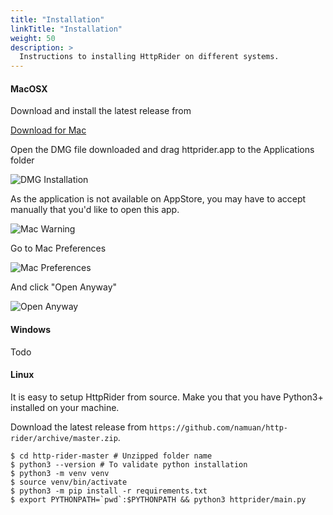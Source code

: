 ```yaml
---
title: "Installation"
linkTitle: "Installation"
weight: 50
description: >
  Instructions to installing HttpRider on different systems.
---
```


#### MacOSX
Download and install the latest release from

[Download for Mac](https://github.com/namuan/http-rider-osx/releases/download/0.6.0/HttpRider-0.6.0-macOS.dmg)

Open the DMG file downloaded and drag httprider.app to the Applications folder

![DMG Installation](/images/gs/050/httprider-dmg.png)

As the application is not available on AppStore, you may have to accept manually that you'd like to open this app.

![Mac Warning](/images/gs/050/httprider-installation-warning.png)

Go to Mac Preferences

![Mac Preferences](/images/gs/050/system-pref-security.png)

And click "Open Anyway"

![Open Anyway](/images/gs/050/security-open-anyway.png)

#### Windows

Todo

#### Linux

It is easy to setup HttpRider from source. Make you that you have Python3+ installed on your machine.

Download the latest release from `https://github.com/namuan/http-rider/archive/master.zip`. 

```
$ cd http-rider-master # Unzipped folder name
$ python3 --version # To validate python installation
$ python3 -m venv venv
$ source venv/bin/activate
$ python3 -m pip install -r requirements.txt
$ export PYTHONPATH=`pwd`:$PYTHONPATH && python3 httprider/main.py
```
